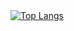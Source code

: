 <div style="width: 400px; height: 200px;">
<a href="https://github.com/viviancalheiros/github-readme-stats">
  <img src="https://github-readme-stats.vercel.app/api/top-langs/?username=viviancalheiros&langs_count=8" alt="Top Langs" />
</a>
</div>
